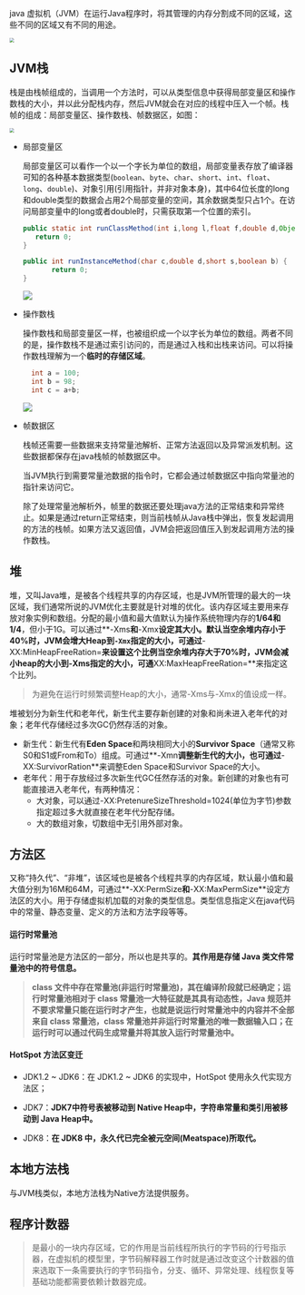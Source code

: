 

java 虚拟机（JVM）在运行Java程序时，将其管理的内存分割成不同的区域，这些不同的区域又有不同的用途。

<img src="/Users/qinxiaomeng/Documents/加油站/笔记/ToBeTopJavaer/imgs/jvm内存结构示意图.png" style="zoom:50%;" />

## JVM栈

栈是由栈帧组成的，当调用一个方法时，可以从类型信息中获得局部变量区和操作数栈的大小，并以此分配栈内存，然后JVM就会在对应的线程中压入一个帧。栈帧的组成：局部变量区、操作数栈、帧数据区，如图：

<img src="/Users/qinxiaomeng/Documents/加油站/笔记/ToBeTopJavaer/imgs/栈帧组成.png" style="zoom:50%;" />

- 局部变量区

  局部变量区可以看作一个以一个字长为单位的数组，局部变量表存放了编译器可知的各种基本数据类型(`boolean`、`byte`、`char`、`short`、`int`、`float`、`long`、`double`)、对象引用(引用指针，并非对象本身)，其中64位长度的long和double类型的数据会占用2个局部变量的空间，其余数据类型只占1个。在访问局部变量中的long或者double时，只需获取第一个位置的索引。

  ```java
  public static int runClassMethod(int i,long l,float f,double d,Object o,byte b) { 
     return 0;   
  }
  
  public int runInstanceMethod(char c,double d,short s,boolean b) { 
         return 0;   
  }
  ```

  ![](/Users/qinxiaomeng/Documents/加油站/笔记/ToBeTopJavaer/imgs/局部变量区示意.png)

  

- 操作数栈

  操作数栈和局部变量区一样，也被组织成一个以字长为单位的数组。两者不同的是，操作数栈不是通过索引访问的，而是通过入栈和出栈来访问。可以将操作数栈理解为一个**临时的存储区域**。

  ```java
  	int a = 100;
  	int b = 98;
  	int c = a+b;
  ```

  ![](/Users/qinxiaomeng/Documents/加油站/笔记/ToBeTopJavaer/imgs/操作数栈示意.png)

- 帧数据区

  栈帧还需要一些数据来支持常量池解析、正常方法返回以及异常派发机制。这些数据都保存在java栈帧的帧数据区中。

  当JVM执行到需要常量池数据的指令时，它都会通过帧数据区中指向常量池的指针来访问它。

   除了处理常量池解析外，帧里的数据还要处理java方法的正常结束和异常终止。如果是通过return正常结束，则当前栈帧从Java栈中弹出，恢复发起调用的方法的栈帧。如果方法又返回值，JVM会把返回值压入到发起调用方法的操作数栈。

## 堆

堆，又叫Java堆，是被各个线程共享的内存区域，也是JVM所管理的最大的一块区域，我们通常所说的JVM优化主要就是针对堆的优化。该内存区域主要用来存放对象实例和数组。分配的最小值和最大值默认为操作系统物理内存的**1/64和1/4**，但小于1G。可以通过**-Xms**和**-Xmx**设定其大小。默认当空余堆内存小于40%时，JVM会增大Heap到`-Xmx`指定的大小，可通过**-XX:MinHeapFreeRation=**来设置这个比例当空余堆内存大于70%时，JVM会减小heap的大小到-Xms指定的大小，可通**XX:MaxHeapFreeRation=**来指定这个比列。

> 为避免在运行时频繁调整Heap的大小，通常-Xms与-Xmx的值设成一样。

堆被划分为新生代和老年代，新生代主要存新创建的对象和尚未进入老年代的对象；老年代存储经过多次GC仍然存活的对象。

- 新生代：新生代有**Eden Space**和两块相同大小的**Survivor Space**（通常又称S0和S1或From和To）组成。可通过**-Xmn**调整新生代的大小，也可通过**-XX:SurvivorRation**来调整Eden Space和Survivor Space的大小。
- 老年代：用于存放经过多次新生代GC任然存活的对象。新创建的对象也有可能直接进入老年代，有两种情况：
  - 大对象，可以通过-XX:PretenureSizeThreshold=1024(单位为字节)参数指定超过多大就直接在老年代分配存储。
  - 大的数组对象，切数组中无引用外部对象。

## 方法区

又称“持久代”、“非堆”，该区域也是被各个线程共享的内存区域，默认最小值和最大值分别为16M和64M，可通过**-XX:PermSize**和**-XX:MaxPermSize**设定方法区的大小。用于存储虚拟机加载的对象的类型信息。类型信息指定义在java代码中的常量、静态变量、定义的方法和方法字段等等。

#### 运行时常量池

运行时常量池是方法区的一部分，所以也是共享的。**其作用是存储 Java 类文件常量池中的符号信息。**

> **class 文件中存在常量池(非运行时常量池)，其在编译阶段就已经确定；运行时常量池相对于 class 常量池一大特征就是其具有动态性，Java 规范并不要求常量只能在运行时才产生，也就是说运行时常量池中的内容并不全部来自 class 常量池，class 常量池并非运行时常量池的唯一数据输入口；在运行时可以通过代码生成常量并将其放入运行时常量池中。**

#### HotSpot 方法区变迁

- JDK1.2 ~ JDK6：在 JDK1.2 ~ JDK6 的实现中，HotSpot 使用永久代实现方法区；

- JDK7：**JDK7中符号表被移动到 Native Heap中，字符串常量和类引用被移动到 Java Heap中。**
- JDK8：**在 JDK8 中，永久代已完全被元空间(Meatspace)所取代。**

## 本地方法栈

与JVM栈类似，本地方法栈为Native方法提供服务。

## 程序计数器

> 是最小的一块内存区域，它的作用是当前线程所执行的字节码的行号指示器，在虚拟机的模型里，字节码解释器工作时就是通过改变这个计数器的值来选取下一条需要执行的字节码指令，分支、循环、异常处理、线程恢复等基础功能都需要依赖计数器完成。